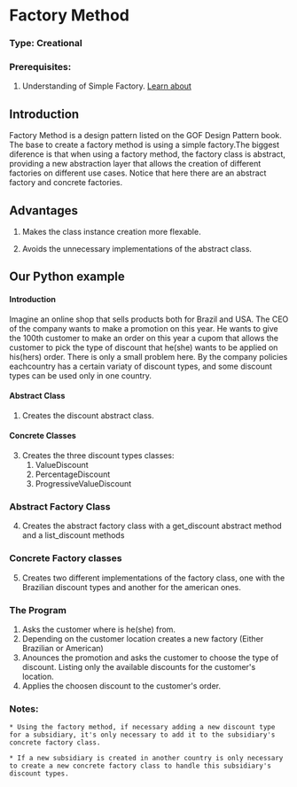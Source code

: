 # Factory Method

### Type: Creational

### Prerequisites:

1. Understanding of Simple Factory.
[Learn about](https://github.com/eduardoyanoliveira/design_patterns/blob/master/creationals/factories/01simple_factory/README.md)

## Introduction

Factory Method is a design pattern listed on the GOF Design Pattern book. The base to create a factory method is using
a simple factory.The biggest diference is that when using a factory method, the factory class is abstract, providing a new abstraction layer that allows the creation of different factories on different use cases.
Notice that here there are an abstract factory and concrete factories.

## Advantages

1. Makes the class instance creation more flexable.

2. Avoids the unnecessary implementations of the abstract class.

## Our Python example


#### Introduction

Imagine an online shop that sells products both for Brazil and USA. The CEO of the company wants to make a promotion on this year. He wants to give the 100th customer to make an order on this year a cupom that allows the customer to pick the
type of discount that he(she) wants to be applied on his(hers) order.
There is only a small problem here. By the company policies eachcountry has a certain variaty of discount types, and some discount types can be used only in one country.
    

#### Abstract Class

1. Creates the discount abstract class.

#### Concrete Classes

3. Creates the three discount types classes:
    1. ValueDiscount
    2. PercentageDiscount
    3. ProgressiveValueDiscount

### Abstract Factory Class

4. Creates the abstract factory class with a get_discount abstract method and a list_discount methods

### Concrete Factory classes

5. Creates two different implementations of the factory class, one with the Brazilian discount types and another for the american ones.  

### The Program

1. Asks the customer where is he(she) from.
2. Depending on the customer location creates a new factory (Either Brazilian or American)
3. Anounces the promotion and asks the customer to choose the type of discount. Listing only the available discounts for the customer's location.
4. Applies the choosen discount to the customer's order.

### Notes:

    * Using the factory method, if necessary adding a new discount type for a subsidiary, it's only necessary to add it to the subsidiary's concrete factory class.

    * If a new subsidiary is created in another country is only necessary to create a new concrete factory class to handle this subsidiary's discount types.